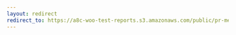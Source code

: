 ```yaml
---
layout: redirect
redirect_to: https://a8c-woo-test-reports.s3.amazonaws.com/public/pr-merge/37805/e2e/index.html
---
```

